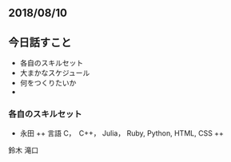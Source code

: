 
## 2018/08/10

## 今日話すこと
+ 各自のスキルセット
+ 大まかなスケジュール
+ 何をつくりたいか
+ 

### 各自のスキルセット
+ 永田
++ 言語
C，　C++， Julia， Ruby, Python, HTML, CSS
++ 


鈴木
滝口
